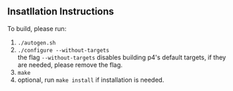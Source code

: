 ## Insatllation Instructions
To build, please run:
1) ```./autogen.sh```
2) ```./configure --without-targets```  
  the flag ```--without-targets``` disables building p4's default targets, if they are needed, please remove the flag.
3) ```make```
4) optional, run ```make install``` if installation is needed.
